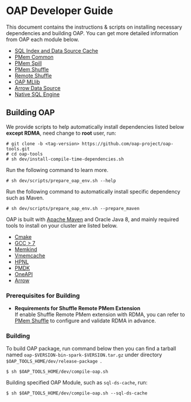 # OAP Developer Guide

This document contains the instructions & scripts on installing necessary dependencies and building OAP. 
You can get more detailed information from OAP each module below.

* [SQL Index and Data Source Cache](https://github.com/oap-project/sql-ds-cache/blob/master/docs/Developer-Guide.md)
* [PMem Common](https://github.com/oap-project/pmem-common)
* [PMem Spill](https://github.com/oap-project/pmem-spill)
* [PMem Shuffle](https://github.com/oap-project/pmem-shuffle#5-install-dependencies-for-shuffle-remote-pmem-extension)
* [Remote Shuffle](https://github.com/oap-project/remote-shuffle)
* [OAP MLlib](https://github.com/oap-project/oap-mllib)
* [Arrow Data Source](https://github.com/oap-project/native-sql-engine/tree/branch-1.1-spark-3.x/arrow-data-source)
* [Native SQL Engine](https://github.com/oap-project/native-sql-engine)

## Building OAP

We provide scripts to help automatically install dependencies listed below **except RDMA**, need change to **root** user, run:

```
# git clone -b <tag-version> https://github.com/oap-project/oap-tools.git
# cd oap-tools
# sh dev/install-compile-time-dependencies.sh
```

Run the following command to learn more.

```
# sh dev/scripts/prepare_oap_env.sh --help
```

Run the following command to automatically install specific dependency such as Maven.

```
# sh dev/scripts/prepare_oap_env.sh --prepare_maven
```

OAP is built with [Apache Maven](http://maven.apache.org/) and Oracle Java 8, and mainly required tools to install on your cluster are listed below.

* [Cmake](https://help.directadmin.com/item.php?id=494)
* [GCC > 7](https://gcc.gnu.org/wiki/InstallingGCC)
* [Memkind](https://github.com/memkind/memkind/tree/v1.10.1)
* [Vmemcache](https://github.com/pmem/vmemcache)
* [HPNL](https://github.com/Intel-bigdata/HPNL)
* [PMDK](https://github.com/pmem/pmdk)  
* [OneAPI](https://software.intel.com/content/www/us/en/develop/tools/oneapi.html)
* [Arrow](https://github.com/oap-project/arrow/tree/arrow-3.0.0-oap-1.1)
### Prerequisites for Building

- **Requirements for Shuffle Remote PMem Extension**  
If enable Shuffle Remote PMem extension with RDMA, you can refer to [PMem Shuffle](https://github.com/oap-project/pmem-shuffle) to configure and validate RDMA in advance.

### Building

To build OAP package, run command below then you can find a tarball named `oap-$VERSION-bin-spark-$VERSION.tar.gz` under directory `$OAP_TOOLS_HOME/dev/release-package `.
```
$ sh $OAP_TOOLS_HOME/dev/compile-oap.sh
```

Building specified OAP Module, such as `sql-ds-cache`, run:
```
$ sh $OAP_TOOLS_HOME/dev/compile-oap.sh --sql-ds-cache
```
